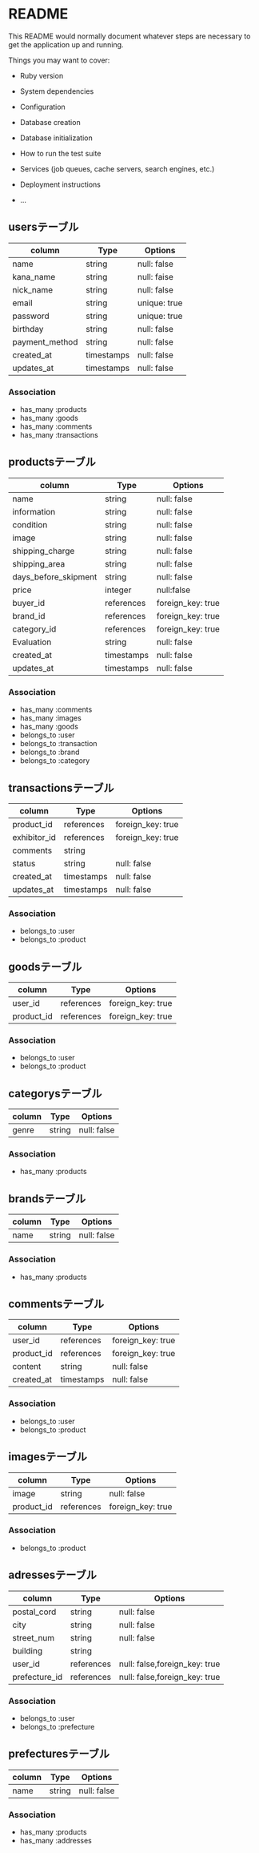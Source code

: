 # README

This README would normally document whatever steps are necessary to get the
application up and running.

Things you may want to cover:

* Ruby version

* System dependencies

* Configuration

* Database creation

* Database initialization

* How to run the test suite

* Services (job queues, cache servers, search engines, etc.)

* Deployment instructions

* ...

## usersテーブル
|column|Type|Options|
|------|----|-------|
|name|string|null: false|<!-- ok -->
|kana_name|string|null: faise|<!-- ok -->
|nick_name|string|null: false|<!-- ok -->
|email|string|unique: true|<!-- ?null: false? -->
|password|string|unique: true|<!-- ok -->
|birthday|string|null: false|<!-- ok -->
|payment_method|string|null: false| <!-- ok -->
|created_at|timestamps|null: false|<!-- ok -->
|updates_at|timestamps|null: false|<!-- ok -->
### Association
- has_many :products
- has_many :goods
- has_many :comments
- has_many :transactions
## productsテーブル
|column|Type|Options|
|------|----|-------|
|name|string|null: false| <!-- ok -->
|information|string|null: false| <!-- ok -->
|condition|string|null: false| <!-- ok -->
|image|string|null: false| <!-- ok -->
|shipping_charge|string|null: false| <!-- 送料の負担 --> <!-- ok -->
|shipping_area|string|null: false| <!-- 発送元地域 --> <!-- ok -->
|days_before_skipment|string|null: false| <!-- 発送までの日にち --> <!-- ok -->
|price|integer|null:false| <!-- ok -->
|buyer_id|references|foreign_key: true| <!-- 売った人ID --> <!-- ok -->
|brand_id|references|foreign_key: true|<!-- ?brandテーブルから持ってくる書き方? -->
|category_id|references|foreign_key: true|<!-- ?categoryテーブルから持ってくる書き方? -->
|Evaluation|string|null: false|  <!-- 評価 -->
|created_at|timestamps|null: false|<!-- ok -->
|updates_at|timestamps|null: false|<!-- ok -->
### Association
- has_many :comments
- has_many :images
- has_many :goods
- belongs_to :user
- belongs_to :transaction
- belongs_to :brand
- belongs_to :category
## transactionsテーブル
|column|Type|Options|
|------|----|-------|
|product_id|references|foreign_key: true|<!-- ?productテーブルから持ってくる書き方? -->
|exhibitor_id|references|foreign_key: true| <!-- 買った人ID --> <!-- ok -->
|comments|string|<!-- ok -->
|status|string|null: false|<!-- 販売進捗 --> <!-- ok -->
|created_at|timestamps|null: false|<!-- ok -->
|updates_at|timestamps|null: false|<!-- ok -->
### Association
- belongs_to :user
- belongs_to :product
## goodsテーブル
|column|Type|Options|
|------|----|-------|
|user_id|references|foreign_key: true|<!-- ok -->
|product_id|references|foreign_key: true|<!-- ok -->
### Association
- belongs_to :user
- belongs_to :product
## categorysテーブル
|column|Type|Options|
|------|----|-------|
|genre|string|null: false|<!-- ok -->
### Association
- has_many :products
## brandsテーブル
|column|Type|Options|
|------|----|-------|
|name|string|null: false|<!-- ok -->
### Association
- has_many :products
## commentsテーブル
|column|Type|Options|
|------|----|-------|
|user_id|references|foreign_key: true|<!-- ok -->
|product_id|references|foreign_key: true|<!-- ok -->
|content|string|null: false|<!-- ok -->
|created_at|timestamps|null: false|<!-- ok -->
### Association
- belongs_to :user
- belongs_to :product
## imagesテーブル
|column|Type|Options|
|------|----|-------|
|image|string|null: false|<!-- ok -->
|product_id|references|foreign_key: true|<!-- ok -->
### Association
- belongs_to :product
<!-- buyer = 売り -->
## adressesテーブル
|column|Type|Options|
|------|----|-------|
|postal_cord|string|null: false|
|city|string|null: false|
|street_num|string|null: false|
|building|string|
|user_id|references|null: false,foreign_key: true|
|prefecture_id|references|null: false,foreign_key: true|
### Association
- belongs_to :user
- belongs_to :prefecture
## prefecturesテーブル
|column|Type|Options|
|------|----|-------|
|name|string|null: false|
### Association
- has_many :products
- has_many :addresses